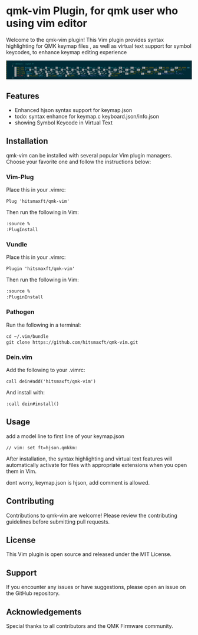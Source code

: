 # qmk-vim Plugin, for qmk user who using vim editor

Welcome to the qmk-vim plugin! This Vim plugin provides syntax highlighting for QMK keymap files , as well as virtual text support for symbol keycodes, to enhance keymap  editing  experience


![plugin snapshot](resources/qmk-plugin-snapshot.png)

## Features

- Enhanced hjson syntax support for keymap.json
- todo: syntax enhance for keymap.c keyboard.json/info.json
- showing  Symbol Keycode in Virtual Text

## Installation

qmk-vim can be installed with several popular Vim plugin managers. Choose your favorite one and follow the instructions below:

### Vim-Plug

Place this in your .vimrc:

```
Plug 'hitsmaxft/qmk-vim'
```

Then run the following in Vim:

```
:source %
:PlugInstall
```

### Vundle

Place this in your .vimrc:

```vim
Plugin 'hitsmaxft/qmk-vim'
```

Then run the following in Vim:

```
:source %
:PluginInstall
```

### Pathogen

Run the following in a terminal:

```shell
cd ~/.vim/bundle
git clone https://github.com/hitsmaxft/qmk-vim.git
```

### Dein.vim

Add the following to your .vimrc:

```vim
call dein#add('hitsmaxft/qmk-vim')
```

And install with:

```
:call dein#install()
```


## Usage

add a model line to first line of your keymap.json

```vim
// vim: set ft=hjson.qmkkm:
```

After installation, the syntax highlighting and virtual text features will automatically activate for files with appropriate extensions when you open them in Vim.

dont worry, keymap.json is hjson, add comment is allowed.


## Contributing

Contributions to qmk-vim are welcome! Please review the contributing guidelines before submitting pull requests.

## License

This Vim plugin is open source and released under the MIT License.

## Support

If you encounter any issues or have suggestions, please open an issue on the GitHub repository.

## Acknowledgements

Special thanks to all contributors and the QMK Firmware community.
